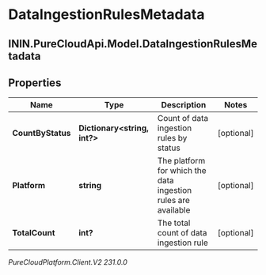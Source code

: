 # DataIngestionRulesMetadata

## ININ.PureCloudApi.Model.DataIngestionRulesMetadata

## Properties

|Name | Type | Description | Notes|
|------------ | ------------- | ------------- | -------------|
| **CountByStatus** | **Dictionary&lt;string, int?&gt;** | Count of data ingestion rules by status | [optional] |
| **Platform** | **string** | The platform for which the data ingestion rules are available | [optional] |
| **TotalCount** | **int?** | The total count of data ingestion rule | [optional] |



_PureCloudPlatform.Client.V2 231.0.0_
